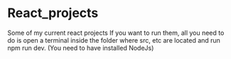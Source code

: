 # React_projects
Some of my current react projects
If you want to run them, all you need to do is open a terminal inside the folder where src, etc are located and run npm run dev.
(You need to have installed NodeJs)

